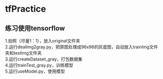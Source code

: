 # tfPractice
## 练习使用tensorflow   
1.拍照（尽量1：1），放入original文件夹  
2.运行dealImg2gray.py，把原图处理成96x96的灰度图，自动放入trainImg文件夹和testImg文件夹  
3.运行createDataset_gray，打包数据集  
4.运行trainTest_gray.py，训练模型  
5.运行useModel.py，使用模型  
